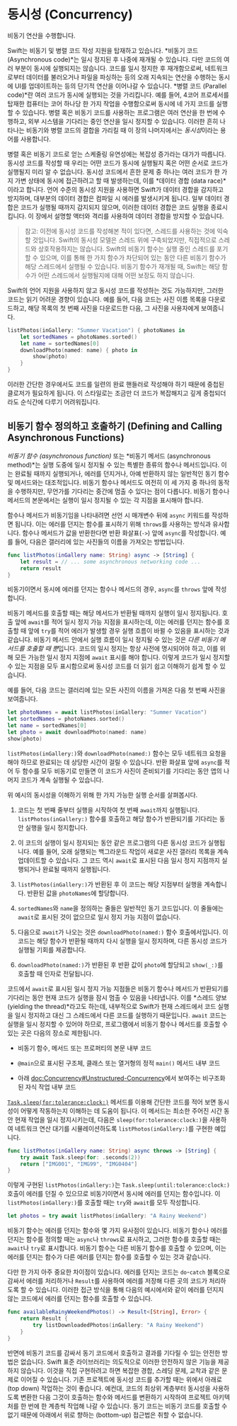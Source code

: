 #  동시성 (Concurrency)

비동기 연산을 수행합니다.

Swift는 비동기 및 병렬 코드 작성 지원을 탑재하고 있습니다.
*비동기 코드 (Asynchronous code)*는 일시 정지된 후 나중에 재개될 수 있습니다.
다만 코드의 여러 부분이 동시에 실행되지는 않습니다.
코드를 일시 정지한 후 재개함으로써, 네트워크로부터 데이터를 불러오거나 파일을 파싱하는 등의 오래 지속되는 연산을 수행하는 동시에 
UI를 업데이트하는 등의 단기적 연산을 이어나갈 수 있습니다.
*병렬 코드 (Parallel code)*란 여러 코드가 동시에 실행되는 것을 가리킵니다.
예를 들어, 4코어 프로세서를 탑재한 컴퓨터는 코어 하나당 한 가지 작업을 수행함으로써 동시에 네 가지 코드를 실행할 수 있습니다.
병렬 혹은 비동기 코드를 사용하는 프로그램은 여러 연산을 한 번에 수행하고, 외부 시스템을 기다리는 중인 연산을 일시 정지할 수 있습니다.
이러한 흔히 나타나는 비동기와 병렬 코드의 결합을 가리킬 때 이 장의 나머지에서는 *동시성*이라는 용어를 사용합니다.

병렬 혹은 비동기 코드로 얻는 스케줄링 유연성에는 복잡성 증가라는 대가가 따릅니다.
동시성 코드를 작성할 때 우리는 어떤 코드가 동시에 실행될지 혹은 어떤 순서로 코드가 실행될지 미리 알 수 없습니다.
동시성 코드에서 흔한 문제 중 하나는
여러 코드가 한 가지 가변 상태에 동시에 접근하려고 할 때 발생하는데,
이를 *데이터 경합 (data race)*이라고 합니다.
언어 수준의 동시성 지원을 사용하면
Swift가 데이터 경합을 감지하고 방지하며,
대부분의 데이터 경합은 컴파일 시 에러를 발생시키게 됩니다.
일부 데이터 경합은 코드가 실행될 때까지 감지되지 않으며,
이러한 데이터 경합은 코드 실행을 종료시킵니다.
이 장에서 설명할 액터와 격리를 사용하여 데이터 경합을 방지할 수 있습니다.

> 참고: 이전에 동시성 코드를 작성해본 적이 있다면,
> 스레드를 사용하는 것에 익숙할 것입니다.
> Swift의 동시성 모델은 스레드 위에 구축되었지만,
> 직접적으로 스레드와 상호작용하지는 않습니다.
> Swift의 비동기 함수는
> 실행 중인 스레드를 포기할 수 있으며,
> 이를 통해 한 가지 함수가 차단되어 있는 동안
> 다른 비동기 함수가 해당 스레드에서 실행될 수 있습니다.
> 비동기 함수가 재개될 때,
> Swift는 해당 함수가 어떤 스레드에서 실행될지에 대해
> 어떤 보장도 하지 않습니다.

Swift의 언어 지원을 사용하지 않고 동시성 코드를 작성하는 것도 가능하지만,
그러한 코드는 읽기 어려운 경향이 있습니다.
예를 들어, 다음 코드는 사진 이름 목록을 다운로드하고,
해당 목록의 첫 번째 사진을 다운로드한 다음,
그 사진을 사용자에게 보여줍니다.

```swift
listPhotos(inGallery: "Summer Vacation") { photoNames in
    let sortedNames = photoNames.sorted()
    let name = sortedNames[0]
    downloadPhoto(named: name) { photo in
        show(photo)
    }
}
```

<!--
  - test: `async-via-nested-completion-handlers`

  ```swifttest
  >> struct Data {}  // Instead of actually importing Foundation
  >> func listPhotos(inGallery name: String, completionHandler: ([String]) -> Void ) {
  >>   completionHandler(["IMG001", "IMG99", "IMG0404"])
  >> }
  >> func downloadPhoto(named name: String, completionHandler: (Data) -> Void) {
  >>     completionHandler(Data())
  >> }
  >> func show(_ image: Data) { }
  -> listPhotos(inGallery: "Summer Vacation") { photoNames in
         let sortedNames = photoNames.sorted()
         let name = sortedNames[0]
         downloadPhoto(named: name) { photo in
             show(photo)
         }
     }
  ```
-->

이러한 간단한 경우에서도 코드를 일련의 완료 핸들러로 작성해야 하기 때문에 중첩된 클로저가 필요하게 됩니다.
이 스타일로는 조금만 더 코드가 복잡해지고 깊게 중첩되더라도 순식간에 다루기 어려워집니다.

## 비동기 함수 정의하고 호출하기 (Defining and Calling Asynchronous Functions)

*비동기 함수 (asynchronous function)* 또는 *비동기 메서드 (asynchronous method)*는
실행 도중에 일시 정지될 수 있는 특별한 종류의 함수나 메서드입니다.
이는 완료될 때까지 실행되거나, 에러를 던지거나, 아예 반환하지 않는
일반적인 동기 함수 및 메서드와는 대조적입니다.
비동기 함수나 메서드도 여전히 이 세 가지 중 하나의 동작을 수행하지만,
무언가를 기다리는 중간에 멈출 수 있다는 점이 다릅니다.
비동기 함수나 메서드의 본문에서는
실행이 일시 정지될 수 있는 각 지점을 표시해야 합니다.

함수나 메서드가 비동기임을 나타내려면
선언 시 매개변수 뒤에 `async` 키워드를 작성하면 됩니다.
이는 에러를 던지는 함수를 표시하기 위해 `throws`를 사용하는 방식과 유사합니다.
함수나 메서드가 값을 반환한다면
반환 화살표(`->`) 앞에 `async`를 작성합니다.
예를 들어,
다음은 갤러리에 있는 사진들의 이름을 가져오는 방법입니다.

```swift
func listPhotos(inGallery name: String) async -> [String] {
    let result = // ... some asynchronous networking code ...
    return result
}
```

<!--
  - test: `async-function-shape`

  ```swifttest
  -> func listPhotos(inGallery name: String) async -> [String] {
         let result = // ... some asynchronous networking code ...
  >>     ["IMG001", "IMG99", "IMG0404"]
         return result
     }
  ```
-->

비동기이면서 동시에 에러를 던지는 함수나 메서드의 경우,
`async`를 `throws` 앞에 작성합니다.

<!--
  - test: `async-comes-before-throws`

  ```swifttest
  >> func right() async throws -> Int { return 12 }
  >> func wrong() throws async -> Int { return 12 }
  !$ error: 'async' must precede 'throws'
  !! func wrong() throws async -> Int { return 12 }
  !! ^~~~~~
  !! async
  ```
-->

비동기 메서드를 호출할 때는
해당 메서드가 반환될 때까지 실행이 일시 정지됩니다.
호출 앞에 `await`를 적어
일시 정지 가능 지점을 표시하는데,
이는 에러를 던지는 함수를 호출할 때 앞에 `try`를 적어
에러가 발생할 경우 실행 흐름이 바뀔 수 있음을 표시하는 것과 같습니다.
비동기 메서드 안에서 실행 흐름이 일시 정지될 수 있는 것은 *다른 비동기 메서드를 호출할 때 뿐*입니다.
코드의 일시 정지는 항상 사전에 명시되어야 하고, 이를 위해 모든 가능한 일시 정지 지점에 `await` 표시를 해야 합니다.
이렇게 코드가 일시 정지할 수 있는 지점을 모두 표시함으로써
동시성 코드를 더 읽기 쉽고 이해하기 쉽게 할 수 있습니다.

예를 들어,
다음 코드는 갤러리에 있는 모든 사진의 이름을 가져온 다음
첫 번째 사진을 보여줍니다.

```swift
let photoNames = await listPhotos(inGallery: "Summer Vacation")
let sortedNames = photoNames.sorted()
let name = sortedNames[0]
let photo = await downloadPhoto(named: name)
show(photo)
```

<!--
  - test: `defining-async-function`

  ```swifttest
  >> struct Data {}  // Instead of actually importing Foundation
  >> func downloadPhoto(named name: String) async -> Data { return Data() }
  >> func show(_ image: Data) { }
  >> func listPhotos(inGallery name: String) async -> [String] {
  >>     return ["IMG001", "IMG99", "IMG0404"]
  >> }
  >> func f() async {
  -> let photoNames = await listPhotos(inGallery: "Summer Vacation")
  -> let sortedNames = photoNames.sorted()
  -> let name = sortedNames[0]
  -> let photo = await downloadPhoto(named: name)
  -> show(photo)
  >> }
  ```
-->

`listPhotos(inGallery:)`와 `downloadPhoto(named:)` 함수는
모두 네트워크 요청을 해야 하므로
완료되는 데 상당한 시간이 걸릴 수 있습니다.
반환 화살표 앞에 `async`를 적어 두 함수를 모두 비동기로 만들면
이 코드가 사진이 준비되기를 기다리는 동안
앱의 나머지 코드가 계속 실행될 수 있습니다.

위 예시의 동시성을 이해하기 위해 한 가지 가능한 실행 순서를 살펴봅시다.

1. 코드는 첫 번째 줄부터 실행을 시작하여
   첫 번째 `await`까지 실행됩니다.
   `listPhotos(inGallery:)` 함수를 호출하고
   해당 함수가 반환되기를 기다리는 동안 실행을 일시 정지합니다.

2. 이 코드의 실행이 일시 정지되는 동안
   같은 프로그램의 다른 동시성 코드가 실행됩니다.
   예를 들어, 오래 실행되는 백그라운드 작업이
   새로운 사진 갤러리 목록을 계속 업데이트할 수 있습니다.
   그 코드 역시 `await`로 표시된 다음 일시 정지 지점까지 실행되거나
   완료될 때까지 실행됩니다.

3. `listPhotos(inGallery:)`가 반환된 후
   이 코드는 해당 지점부터 실행을 계속합니다.
   반환된 값을 `photoNames`에 할당합니다.

4. `sortedNames`와 `name`을 정의하는 줄들은
   일반적인 동기 코드입니다.
   이 줄들에는 `await`로 표시된 것이 없으므로
   일시 정지 가능 지점이 없습니다.

5. 다음으로 `await`가 나오는 것은 `downloadPhoto(named:)` 함수 호출에서입니다.
   이 코드는 해당 함수가 반환될 때까지 다시 실행을 일시 정지하며,
   다른 동시성 코드가 실행될 기회를 제공합니다.

6. `downloadPhoto(named:)`가 반환된 후
   반환 값이 `photo`에 할당되고
   `show(_:)`를 호출할 때 인자로 전달됩니다.

코드에서 `await`로 표시된 일시 정지 가능 지점들은
비동기 함수나 메서드가 반환되기를 기다리는 동안
현재 코드가 실행을 잠시 멈출 수 있음을 나타냅니다.
이를 *스레드 양보 (yielding the thread)*라고도 하는데,
내부적으로 Swift가 현재 스레드에서 코드 실행을 일시 정지하고
대신 그 스레드에서 다른 코드를 실행하기 때문입니다. 
`await` 코드는 실행을 일시 정지할 수 있어야 하므로,
프로그램에서 비동기 함수나 메서드를 호출할 수 있는 곳은 다음의 장소로 제한됩니다.

- 비동기 함수, 메서드 또는 프로퍼티의 본문 내부 코드

- `@main`으로 표시된 구조체, 클래스 또는 열거형의
  정적 `main()` 메서드 내부 코드

- 아래 <doc:Concurrency#Unstructured-Concurrency>에서 보여주는
  비구조화된 자식 작업 내부 코드

<!--
  SE-0296 specifically calls out that top-level code is *not* an async context,
  contrary to what you might expect.
  If that gets changed, add this bullet to the list above:

  - Code at the top level that forms an implicit main function.
-->

[`Task.sleep(for:tolerance:clock:)`][] 메서드를 이용해 간단한 코드를 적어 보면
동시성이 어떻게 작동하는지 이해하는 데 도움이 됩니다.
이 메서드는 최소한 주어진 시간 동안 현재 작업을 일시 정지시키는데,
다음은 `sleep(for:tolerance:clock:)`을 사용하여
네트워크 연산 대기를 시뮬레이션하도록 `listPhotos(inGallery:)`를 구현한 예입니다.

[`Task.sleep(for:tolerance:clock:)`]: https://developer.apple.com/documentation/swift/task/sleep(for:tolerance:clock:)

```swift
func listPhotos(inGallery name: String) async throws -> [String] {
    try await Task.sleep(for: .seconds(2))
    return ["IMG001", "IMG99", "IMG0404"]
}
```

<!--
  - test: `sleep-in-toy-code`

  ```swifttest
  >> struct Data {}  // Instead of actually importing Foundation
  -> func listPhotos(inGallery name: String) async throws -> [String] {
         try await Task.sleep(for: .seconds(2))
         return ["IMG001", "IMG99", "IMG0404"]
  }
  ```
-->

이렇게 구현된 `listPhotos(inGallery:)`는
`Task.sleep(until:tolerance:clock:)` 호출이 에러를 던질 수 있으므로
비동기이면서 동시에 에러를 던지는 함수입니다.
이 `listPhotos(inGallery:)`를 호출할 때는
`try`와 `await`를 모두 작성합니다.

```swift
let photos = try await listPhotos(inGallery: "A Rainy Weekend")
```

비동기 함수는 에러를 던지는 함수와 몇 가지 유사점이 있습니다.
비동기 함수나 에러를 던지는 함수를 정의할 때는
`async`나 `throws`로 표시하고,
그러한 함수를 호출할 때는 `await`나 `try`로 표시합니다.
비동기 함수는 다른 비동기 함수를 호출할 수 있으며,
이는 에러를 던지는 함수가 다른 에러를 던지는 함수를 호출할 수 있는 것과 같습니다.

다만 한 가지 아주 중요한 차이점이 있습니다.
에러를 던지는 코드는 `do`-`catch` 블록으로 감싸서 에러를 처리하거나
`Result`를 사용하여 에러를 저장해 다른 곳의 코드가 처리하도록 할 수 있습니다.
이러한 접근 방식을 통해 다음의 예시에서와 같이 에러를 던지지 않는 코드에서
에러를 던지는 함수를 호출할 수 있습니다.

```swift
func availableRainyWeekendPhotos() -> Result<[String], Error> {
    return Result {
        try listDownloadedPhotos(inGallery: "A Rainy Weekend")
    }
}
```

반면에 비동기 코드를 감싸서
동기 코드에서 호출하고 결과를 기다릴 수 있는 안전한 방법은 없습니다.
Swift 표준 라이브러리는 의도적으로 이러한 안전하지 않은 기능을 제공하지 않습니다.
이것을 직접 구현하려고 하면 복잡한 경합, 스레딩 문제, 교착과 같은 문제로 이어질 수 있습니다.
기존 프로젝트에 동시성 코드를 추가할 때는 위에서 아래로 (top down) 작업하는 것이 좋습니다.
예컨대, 코드의 최상위 계층부터 동시성을 사용하도록 변환한 다음
그것이 호출하는 함수와 메서드를 변환하기 시작하여
프로젝트 아키텍처를 한 번에 한 계층씩 작업해 나갈 수 있습니다.
동기 코드는 비동기 코드를 호출할 수 없기 때문에
아래에서 위로 향하는 (bottom-up) 접근법은 취할 수 없습니다.

<!--
  OUTLINE

  ## Asynchronous Closures

  like how you can have an async function, a closure con be async
  if a closure contains 'await' that implicitly makes it async
  you can mark it explicitly with "async -> in"

  (discussion of @MainActor closures can probably go here too)
-->
